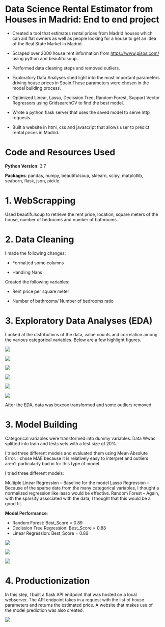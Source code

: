 # Data Science Rental Estimator from Houses in Madrid: End to end project

* Created a tool that estimates rental prices from Madrid houses which can aid flat owners as well as people looking for a house to get an idea of the Real State Market in Madrid.

* Scraped over 2000 house rent information from https://www.pisos.com/ using python and beautifulsoup.

* Performed data cleaning steps and removed outliers.

* Exploratory Data Analyses shed light into the most important parameters driving house prices in Spain.These parameters were chosen in the model building process.

* Optimized Linear, Lasso, Decission Tree, Random Forest, Support Vector Regressors using GridsearchCV to find the best model.

* Wrote a python flask server that uses the saved model to serve http requests.

* Built a website in html, css and javascript that allows user to predict rental prices in Madrid.

# Code and Resources Used

**Python Version**: 3.7

**Packages**: pandas, numpy, beautifulsoup, sklearn, scipy, matplotlib, seaborn, flask, json, pickle

# 1. WebScrapping

Used beautifulsoup to retrieve the rent price, location, square meters of the house, number of bedrooms and number of bathrooms.

# 2. Data Cleaning

 I made the following changes:
 
  * Formatted some columns

  * Handling Nans
  
Created the following variables:

  * Rent price per square meter
  
  * Number of bathrooms/ Number of bedrooms ratio
  

# 3. Exploratory Data Analyses (EDA)

Looked at the distributions of the data, value counts and correlation among the various categorical variables. Below are a few highlight figures.

![](pictures/boxplots.png)

![](pictures/hist_no_transformation.png)   

![](pictures/hist_boxcox.png)

![](pictures/area_rent_price.png)

![](pictures/corr.png)     

![](pictures/scatter_matrix.png) 

After the EDA, data was boxcox transformed and some outliers removed

# 3. Model Building
Categorical variables  were transformed into dummy variables. Data Wwas splitted into train and tests sets with a test size of 20%.

I tried three different models and evaluated them using Mean Absolute Error. I chose MAE because it is relatively easy to interpret and outliers aren’t particularly bad in for this type of model.

I tried three different models:

Multiple Linear Regression – Baseline for the model
Lasso Regression – Because of the sparse data from the many categorical variables, I thought a normalized regression like lasso would be effective.
Random Forest – Again, with the sparsity associated with the data, I thought that this would be a good fit.

**Model Performance**: 
* Random Forest: Best_Score = 0.89
* Decission Tree Regression: Best_Score = 0.88
* Linear Regression: Best_Score = 0.86

![](Images/Random%20Forest%20Data.png)

![](Images/Decision%20Tree%20Data.png)
  
![](Images/Linear%20Regression%20Data.png)


# 4. Productionization

In this step, I built a flask API endpoint that was hosted on a local webserver. The API endpoint takes in a request with the list of house parameters and returns the estimated price. A website that makes use of the model prediction was also created.

![](Images/Prediction_Tool_Screenshot.png)
